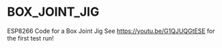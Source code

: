 
# BOX_JOINT_JIG
ESP8266 Code for a Box Joint Jig
See https://youtu.be/G1QJUQGtESE for the first test run!
